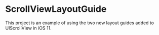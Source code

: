 # ScrollViewLayoutGuide

This project is an example of using the two new layout guides added to UIScrollView in iOS 11.
